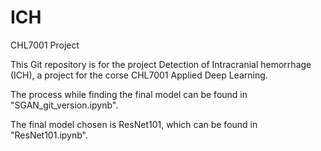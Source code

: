 # ICH
CHL7001 Project

This Git repository is for the project Detection of Intracranial hemorrhage (ICH), a project for the corse CHL7001 Applied Deep Learning.

The process while finding the final model can be found in "SGAN_git_version.ipynb".

The final model chosen is ResNet101, which can be found in "ResNet101.ipynb".
